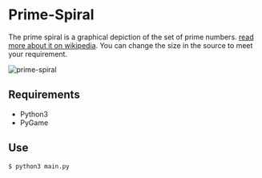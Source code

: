 # Prime-Spiral

The prime spiral is a graphical depiction of the set of prime numbers. <a href="https://en.wikipedia.org/wiki/Ulam_spiral">read more about it on wikipedia</a>. You can change the size in the source to meet your requirement.

![prime-spiral](https://github.com/yashsinghcodes/prime-sprial/blob/master/img/surface.png?raw=true)

## Requirements
- Python3
- PyGame

## Use

```bash
$ python3 main.py
```